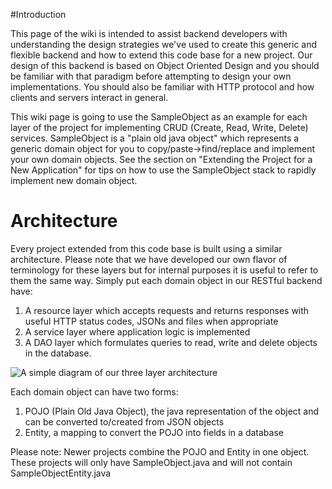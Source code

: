 #Introduction

This page of the wiki is intended to assist backend developers with understanding the design strategies we've used to create this generic and flexible backend and how to extend this code base for a new project.  Our design of this backend is based on Object Oriented Design and you should be familiar with that paradigm before attempting to design your own implementations. You should also be familiar with HTTP protocol and how clients and servers interact in general.

This wiki page is going to use the SampleObject as an example for each layer of the project for implementing CRUD (Create, Read, Write, Delete) services.  SampleObject is a "plain old java object" which represents a generic domain object for you to copy/paste->find/replace and implement your own domain objects.  See the section on "Extending the Project for a New Application" for tips on how to use the SampleObject stack to rapidly implement new domain object.

# Architecture

Every project extended from this code base is built using a similar architecture.  Please note that we have developed our own flavor of terminology for these layers but for internal purposes it is useful to refer to them the same way.  Simply put each domain object in our RESTful backend have: 

1. A resource layer which accepts requests and returns responses with useful HTTP status codes, JSONs and files when appropriate 
1. A service layer where application logic is implemented 
1. A DAO layer which formulates queries to read, write and delete objects in the database. 

![A simple diagram of our three layer architecture](http://i.imgur.com/ROhqVxG.png)

Each domain object can have two forms:

1. POJO (Plain Old Java Object), the java representation of the object and can be converted to/created from JSON objects
1. Entity, a mapping to convert the POJO into fields in a database

Please note: Newer projects combine the POJO and Entity in one object. These projects will only have SampleObject.java and will not contain SampleObjectEntity.java

